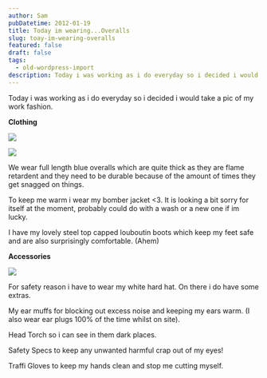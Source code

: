 ```yaml
---
author: Sam
pubDatetime: 2012-01-19
title: Today im wearing...Overalls
slug: toay-im-wearing-overalls
featured: false
draft: false
tags:
  - old-wordpress-import
description: Today i was working as i do everyday so i decided i would take a pic of my work fashion
---
```


Today i was working as i do everyday so i decided i would take a pic of my work fashion.

**Clothing**

[![](https://blog.bonxy.net/wp-content/uploads/2012/01/IMG-20120119-00013.jpg)](http://bonxy.info/2012/01/19/toay-im-wearing-overalls/img-20120119-00013/)

[![](https://blog.bonxy.net/wp-content/uploads/2012/01/Hartlepool-20120119-00014.jpg)](http://bonxy.info/2012/01/19/toay-im-wearing-overalls/hartlepool-20120119-00014/)

We wear full length blue overalls which are quite thick as they are flame retardent and they need to be durable because of the amount of times they get snagged on things.

To keep me warm i wear my bomber jacket <3. It is looking a bit sorry for itself at the moment, probably could do with a wash or a new one if im lucky.

I have my lovely steel top capped louboutin boots which keep my feet safe and are also surprisingly comfortable. (Ahem)

**Accessories**

[![](https://blog.bonxy.net/wp-content/uploads/2012/01/Hartlepool-20120119-00015.jpg)](http://bonxy.info/2012/01/19/toay-im-wearing-overalls/hartlepool-20120119-00015/)

For safety reason i have to wear my white hard hat. On there i do have some extras.

My ear muffs for blocking out excess noise and keeping my ears warm. (I also wear ear plugs 100% of the time whilst on site).

Head Torch so i can see in them dark places.

Safety Specs to keep any unwanted harmful crap out of my eyes!

Traffi Gloves to keep my hands clean and stop me cutting myself.